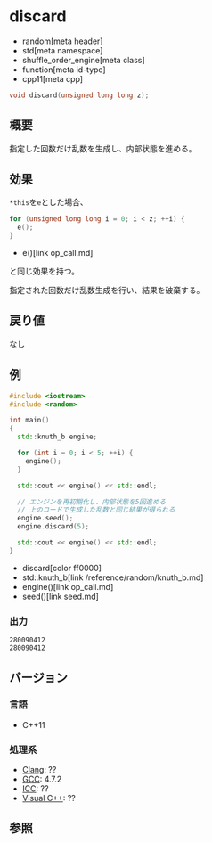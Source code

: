 # discard
* random[meta header]
* std[meta namespace]
* shuffle_order_engine[meta class]
* function[meta id-type]
* cpp11[meta cpp]

```cpp
void discard(unsigned long long z);
```

## 概要
指定した回数だけ乱数を生成し、内部状態を進める。


## 効果
`*this`を`e`とした場合、

```cpp
for (unsigned long long i = 0; i < z; ++i) {
  e();
}
```
* e()[link op_call.md]

と同じ効果を持つ。

指定された回数だけ乱数生成を行い、結果を破棄する。


## 戻り値
なし


## 例
```cpp example
#include <iostream>
#include <random>

int main()
{
  std::knuth_b engine;

  for (int i = 0; i < 5; ++i) {
    engine();
  }

  std::cout << engine() << std::endl;

  // エンジンを再初期化し、内部状態を5回進める
  // 上のコードで生成した乱数と同じ結果が得られる
  engine.seed();
  engine.discard(5);

  std::cout << engine() << std::endl;
}
```
* discard[color ff0000]
* std::knuth_b[link /reference/random/knuth_b.md]
* engine()[link op_call.md]
* seed()[link seed.md]

### 出力
```
280090412
280090412
```

## バージョン
### 言語
- C++11

### 処理系
- [Clang](/implementation.md#clang): ??
- [GCC](/implementation.md#gcc): 4.7.2
- [ICC](/implementation.md#icc): ??
- [Visual C++](/implementation.md#visual_cpp): ??


## 参照


